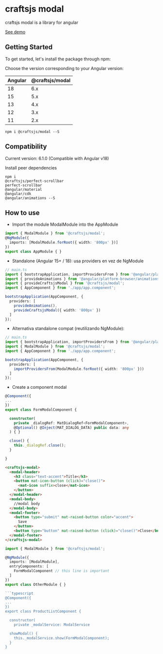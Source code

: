 # craftsjs modal

craftsjs modal is a library for angular

[See demo](http://craftsjs.com/admin/ecommerce/products)

## Getting Started
To get started, let's install the package through npm:

Choose the version corresponding to your Angular version:

 Angular     | @craftsjs/modal
 ----------- | -------------------
 18          | 6.x
 15          | 5.x
 13          | 4.x
 12          | 3.x
 11          | 2.x

```
npm i @craftsjs/modal --S
```

## Compatibility

Current version: 6.1.0 (Compatible with Angular v18)

Install peer dependencies

```
npm i
@craftsjs/perfect-scrollbar
perfect-scrollbar
@angular/material
@angular/cdk
@angular/animations --S
```

## How to use

- Import the module ModalModule into the AppModule

```typescript
import { ModalModule } from '@craftsjs/modal';
@NgModule({
  imports: [ModalModule.forRoot({ width: '800px' })]
})
export class AppModule { }
```

- Standalone (Angular 15+ / 18): usa providers en vez de NgModule

```typescript
// main.ts
import { bootstrapApplication, importProvidersFrom } from '@angular/platform-browser';
import { provideAnimations } from '@angular/platform-browser/animations';
import { provideCraftsjsModal } from '@craftsjs/modal';
import { AppComponent } from './app/app.component';

bootstrapApplication(AppComponent, {
  providers: [
    provideAnimations(),
    provideCraftsjsModal({ width: '800px' })
  ]
});
```

- Alternativa standalone compat (reutilizando NgModule):

```typescript
// main.ts
import { bootstrapApplication, importProvidersFrom } from '@angular/platform-browser';
import { ModalModule } from '@craftsjs/modal';
import { AppComponent } from './app/app.component';

bootstrapApplication(AppComponent, {
  providers: [
    importProvidersFrom(ModalModule.forRoot({ width: '800px' }))
  ]
});
```

- Create a component modal

```typescript
@Component({
...
})
export class FormModalComponent {

  constructor(
    private _dialogRef: MatDialogRef<FormModalComponent>,
    @Optional() @Inject(MAT_DIALOG_DATA) public data: any
  ) { }

  close() {
    this._dialogRef.close();
  }

}
```

```html
<craftsjs-modal>
  <modal-header>
    <h3 class="text-accent">Title</h3>
    <button mat-icon-button (click)="close()">
      <mat-icon suffix>close</mat-icon>
    </button>
  </modal-header>
  <modal-body>
    //modal body
  </modal-body>
  <modal-footer>
    <button type="submit" mat-raised-button color="accent">
      Save
    </button>
    <button type="button" mat-raised-button (click)="close()">Close</button>
  </modal-footer>
</craftsjs-modal>
```

```typescript
import { ModalModule } from '@craftsjs/modal';

@NgModule({
  imports: [ModalModule],
  entryComponents: [
    FormModalComponent // this line is important
  ]
})
export class OtherModule { }

```typescript
@Component({
...
})
export class ProductListComponent {

  constructor(
    private _modalService: ModalService

  showModal() {
    this._modalService.show(FormModalComponent);
  }
}
```
